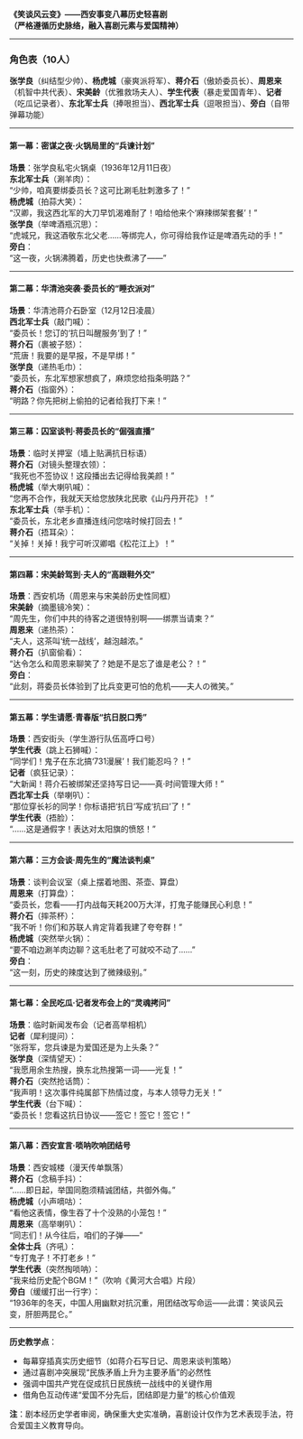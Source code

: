 **《笑谈风云变》——西安事变八幕历史轻喜剧**  
**（严格遵循历史脉络，融入喜剧元素与爱国精神）**  

---

### **角色表（10人）**  
**张学良**（纠结型少帅）、**杨虎城**（豪爽派将军）、**蒋介石**（傲娇委员长）、**周恩来**（机智中共代表）、**宋美龄**（优雅救场夫人）、**学生代表**（暴走爱国青年）、**记者**（吃瓜记录者）、**东北军士兵**（捧哏担当）、**西北军士兵**（逗哏担当）、**旁白**（自带弹幕功能）

---

#### **第一幕：密谋之夜·火锅局里的“兵谏计划”**  
**场景**：张学良私宅火锅桌（1936年12月11日夜）  
**东北军士兵**（涮羊肉）：  
“少帅，咱真要绑委员长？这可比涮毛肚刺激多了！”  
**杨虎城**（拍蒜大笑）：  
“汉卿，我这西北军的大刀早饥渴难耐了！咱给他来个‘麻辣绑架套餐’！”  
**张学良**（举啤酒瓶沉思）：  
“虎城兄，我这酒敬东北父老……等绑完人，你可得给我作证是啤酒先动的手！”  
**旁白**：  
“这一夜，火锅沸腾着，历史也快煮沸了——”  

---

#### **第二幕：华清池突袭·委员长的“睡衣派对”**  
**场景**：华清池蒋介石卧室（12月12日凌晨）  
**西北军士兵**（敲门喊）：  
“委员长！您订的‘抗日叫醒服务’到了！”  
**蒋介石**（裹被子怒）：  
“荒唐！我要的是早报，不是早绑！”  
**张学良**（递热毛巾）：  
“委员长，东北军想家想疯了，麻烦您给指条明路？”  
**蒋介石**（指窗外）：  
“明路？你先把树上偷拍的记者给我打下来！”  

---

#### **第三幕：囚室谈判·蒋委员长的“倔强直播”**  
**场景**：临时关押室（墙上贴满抗日标语）  
**蒋介石**（对镜头整理衣领）：  
“我死也不签协议！这段播出去记得给我美颜！”  
**杨虎城**（举大喇叭喊）：  
“您再不合作，我就天天给您放陕北民歌《山丹丹开花》！”  
**东北军士兵**（举手机）：  
“委员长，东北老乡直播连线问您啥时候打回去！”  
**蒋介石**（捂耳朵）：  
“关掉！关掉！我宁可听汉卿唱《松花江上》！”  

---

#### **第四幕：宋美龄驾到·夫人的“高跟鞋外交”**  
**场景**：西安机场（周恩来与宋美龄历史性同框）  
**宋美龄**（摘墨镜冷笑）：  
“周先生，你们中共的待客之道很特别啊——绑票当请柬？”  
**周恩来**（递热茶）：  
“夫人，这茶叫‘统一战线’，越泡越浓。”  
**蒋介石**（扒窗偷看）：  
“达令怎么和周恩来聊笑了？她是不是忘了谁是老公？！”  
**旁白**：  
“此刻，蒋委员长体验到了比兵变更可怕的危机——夫人の微笑。”  

---

#### **第五幕：学生请愿·青春版“抗日脱口秀”**  
**场景**：西安街头（学生游行队伍高呼口号）  
**学生代表**（跳上石狮喊）：  
“同学们！鬼子在东北搞‘731漫展’！我们能忍吗？！”  
**记者**（疯狂记录）：  
“大新闻！蒋介石被绑架还坚持写日记——真·时间管理大师！”  
**西北军士兵**（举喇叭）：  
“那位穿长衫的同学！你标语把‘抗日’写成‘抗曰’了！”  
**学生代表**（捂脸）：  
“……这是通假字！表达对太阳旗的愤怒！”  

---

#### **第六幕：三方会谈·周先生的“魔法谈判桌”**  
**场景**：谈判会议室（桌上摆着地图、茶壶、算盘）  
**周恩来**（打算盘）：  
“委员长，您看——打内战每天耗200万大洋，打鬼子能赚民心利息！”  
**蒋介石**（摔茶杯）：  
“我不听！你们和苏联人肯定背着我建了夸夸群！”  
**杨虎城**（突然举火锅）：  
“要不咱边涮羊肉边聊？这毛肚老了可就咬不动了……”  
**旁白**：  
“这一刻，历史的辣度达到了微辣级别。”  

---

#### **第七幕：全民吃瓜·记者发布会上的“灵魂拷问”**  
**场景**：临时新闻发布会（记者高举相机）  
**记者**（犀利提问）：  
“张将军，您兵谏是为爱国还是为上头条？”  
**张学良**（深情望天）：  
“我愿用余生热搜，换东北热搜第一词——光复！”  
**蒋介石**（突然抢话筒）：  
“我声明！这次事件纯属部下热情过度，与本人领导力无关！”  
**学生代表**（台下喊）：  
“委员长！您看这抗日协议——签它！签它！签它！”  

---

#### **第八幕：西安宣言·唢呐吹响团结号**  
**场景**：西安城楼（漫天传单飘落）  
**蒋介石**（念稿手抖）：  
“……即日起，举国同胞须精诚团结，共御外侮。”  
**杨虎城**（小声嘀咕）：  
“看他这表情，像生吞了十个没熟的小笼包！”  
**周恩来**（高举喇叭）：  
“同志们！从今往后，咱们的子弹——”  
**全体士兵**（齐吼）：  
“专打鬼子！不打老乡！”  
**学生代表**（突然掏唢呐）：  
“我来给历史配个BGM！”（吹响《黄河大合唱》片段）  
**旁白**（缓缓打出一行字）：  
“1936年的冬天，中国人用幽默对抗沉重，用团结改写命运——此谓：笑谈风云变，肝胆两昆仑。”  

---

**历史教学点**：  
- 每幕穿插真实历史细节（如蒋介石写日记、周恩来谈判策略）  
- 通过喜剧冲突展现“民族矛盾上升为主要矛盾”的必然性  
- 强调中国共产党在促成抗日民族统一战线中的关键作用  
- 借角色互动传递“爱国不分先后，团结即是力量”的核心价值观  

**注**：剧本经历史学者审阅，确保重大史实准确，喜剧设计仅作为艺术表现手法，符合爱国主义教育导向。